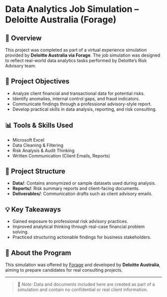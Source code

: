 # Data Analytics Job Simulation – Deloitte Australia (Forage)

## 📌 Overview

This project was completed as part of a virtual experience simulation provided by **Deloitte Australia via Forage**. The job simulation was designed to reflect real-world data analytics tasks performed by Deloitte’s Risk Advisory team.

## 🧾 Project Objectives

- Analyze client financial and transactional data for potential risks.
- Identify anomalies, internal control gaps, and fraud indicators.
- Communicate findings through a professional advisory-style report.
- Develop practical skills in data analysis, reporting, and risk consulting.

## 📊 Tools & Skills Used

- Microsoft Excel
- Data Cleaning & Filtering
- Risk Analysis & Audit Thinking
- Written Communication (Client Emails, Reports)

## 📁 Project Structure

- **Data/**: Contains anonymized or sample datasets used during analysis.
- **Reports/**: Risk summary reports and client-facing documents.
- **Deliverables/**: Communication drafts such as client advisory emails.

## 💡 Key Takeaways

- Gained exposure to professional risk advisory practices.
- Improved analytical thinking through real-case financial problem solving.
- Practiced structuring actionable findings for business stakeholders.

## 🔗 About the Program

This simulation was offered by [Forage](https://www.theforage.com/) and developed by **Deloitte Australia**, aiming to prepare candidates for real consulting projects.

---

> 📌 *Note:* Data and documents included here are created as part of a simulation and contain no confidential or real client information.

